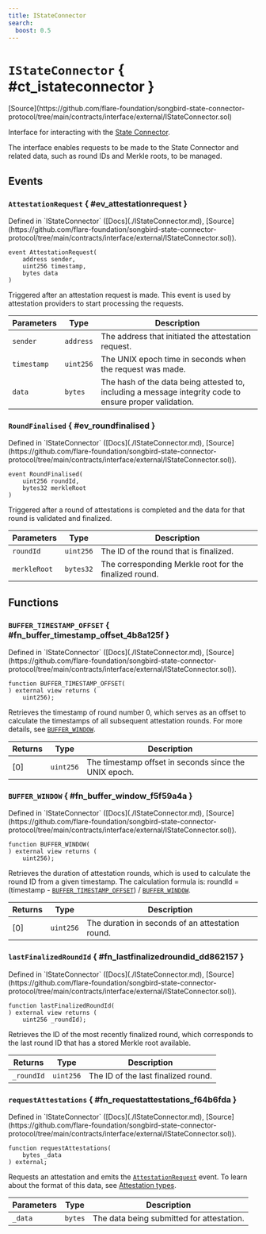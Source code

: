 ```yaml
---
title: IStateConnector
search:
  boost: 0.5
---
```


<!-- This is an autogenerated file. Do not edit! -->

# `IStateConnector` { #ct_istateconnector }

<div class="api-node-source" markdown>
[Source](https://github.com/flare-foundation/songbird-state-connector-protocol/tree/main/contracts/interface/external/IStateConnector.sol)
</div>

<div class="api-node-internal" markdown>

Interface for interacting with the [State Connector](https://docs.flare.network/tech/state-connector/).

The interface enables requests to be made to the State Connector and related data, such as round IDs and Merkle roots, to be managed.

</div>

<div class="api-node-type" markdown>

## Events

<div class="api-node" markdown>

### `AttestationRequest` { #ev_attestationrequest }

<div class="api-node-source" markdown>
Defined in `IStateConnector` ([Docs](./IStateConnector.md), [Source](https://github.com/flare-foundation/songbird-state-connector-protocol/tree/main/contracts/interface/external/IStateConnector.sol)).
</div>

<div class="api-node-internal" markdown>

```solidity
event AttestationRequest(
    address sender,
    uint256 timestamp,
    bytes data
)
```

Triggered after an attestation request is made. This event is used by attestation providers to start processing the requests.

| Parameters | Type | Description |
| ---------- | ---- | ----------- |
| `sender` | `address` | The address that initiated the attestation request. |
| `timestamp` | `uint256` | The UNIX epoch time in seconds when the request was made. |
| `data` | `bytes` | The hash of the data being attested to, including a message integrity code to ensure proper validation. |

</div>
</div>

<div class="api-node" markdown>

### `RoundFinalised` { #ev_roundfinalised }

<div class="api-node-source" markdown>
Defined in `IStateConnector` ([Docs](./IStateConnector.md), [Source](https://github.com/flare-foundation/songbird-state-connector-protocol/tree/main/contracts/interface/external/IStateConnector.sol)).
</div>

<div class="api-node-internal" markdown>

```solidity
event RoundFinalised(
    uint256 roundId,
    bytes32 merkleRoot
)
```

Triggered after a round of attestations is completed and the data for that round is validated and finalized.

| Parameters | Type | Description |
| ---------- | ---- | ----------- |
| `roundId` | `uint256` | The ID of the round that is finalized. |
| `merkleRoot` | `bytes32` | The corresponding Merkle root for the finalized round. |

</div>
</div>

</div>

<div class="api-node-type" markdown>

## Functions

<div class="api-node" markdown>

### `BUFFER_TIMESTAMP_OFFSET` { #fn_buffer_timestamp_offset_4b8a125f }

<div class="api-node-source" markdown>
Defined in `IStateConnector` ([Docs](./IStateConnector.md), [Source](https://github.com/flare-foundation/songbird-state-connector-protocol/tree/main/contracts/interface/external/IStateConnector.sol)).
</div>

<div class="api-node-internal" markdown>

```solidity
function BUFFER_TIMESTAMP_OFFSET(
) external view returns (
    uint256);
```

Retrieves the timestamp of round number 0, which serves as an offset to calculate the timestamps
of all subsequent attestation rounds. For more details, see [`BUFFER_WINDOW`](#fn_buffer_window_f5f59a4a).

| Returns | Type | Description |
| ------- | ---- | ----------- |
| [0] | `uint256` | The timestamp offset in seconds since the UNIX epoch. |
</div>
</div>

<div class="api-node" markdown>

### `BUFFER_WINDOW` { #fn_buffer_window_f5f59a4a }

<div class="api-node-source" markdown>
Defined in `IStateConnector` ([Docs](./IStateConnector.md), [Source](https://github.com/flare-foundation/songbird-state-connector-protocol/tree/main/contracts/interface/external/IStateConnector.sol)).
</div>

<div class="api-node-internal" markdown>

```solidity
function BUFFER_WINDOW(
) external view returns (
    uint256);
```

Retrieves the duration of attestation rounds, which is used to calculate the round ID from a given timestamp.
The calculation formula is: roundId = (timestamp - [`BUFFER_TIMESTAMP_OFFSET`](#fn_buffer_timestamp_offset_4b8a125f)) / [`BUFFER_WINDOW`](#fn_buffer_window_f5f59a4a).

| Returns | Type | Description |
| ------- | ---- | ----------- |
| [0] | `uint256` | The duration in seconds of an attestation round. |
</div>
</div>

<div class="api-node" markdown>

### `lastFinalizedRoundId` { #fn_lastfinalizedroundid_dd862157 }

<div class="api-node-source" markdown>
Defined in `IStateConnector` ([Docs](./IStateConnector.md), [Source](https://github.com/flare-foundation/songbird-state-connector-protocol/tree/main/contracts/interface/external/IStateConnector.sol)).
</div>

<div class="api-node-internal" markdown>

```solidity
function lastFinalizedRoundId(
) external view returns (
    uint256 _roundId);
```

Retrieves the ID of the most recently finalized round, which corresponds to the last round ID
that has a stored Merkle root available.

| Returns | Type | Description |
| ------- | ---- | ----------- |
| `_roundId` | `uint256` | The ID of the last finalized round. |
</div>
</div>

<div class="api-node" markdown>

### `requestAttestations` { #fn_requestattestations_f64b6fda }

<div class="api-node-source" markdown>
Defined in `IStateConnector` ([Docs](./IStateConnector.md), [Source](https://github.com/flare-foundation/songbird-state-connector-protocol/tree/main/contracts/interface/external/IStateConnector.sol)).
</div>

<div class="api-node-internal" markdown>

```solidity
function requestAttestations(
    bytes _data
) external;
```

Requests an attestation and emits the [`AttestationRequest`](#ev_attestationrequest) event.
To learn about the format of this data, see [Attestation types](https://gitlab.com/flarenetwork/state-connector-protocol/-/blob/main/specs/attestations/attestation-type-definition.md).

| Parameters | Type | Description |
| ---------- | ---- | ----------- |
| `_data` | `bytes` | The data being submitted for attestation. |

</div>
</div>

</div>

